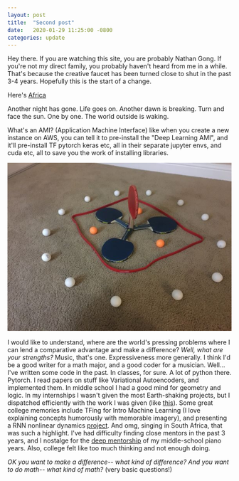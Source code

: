 ```yaml
---
layout: post
title:  "Second post"
date:   2020-01-29 11:25:00 -0800
categories: update
---
```

Hey there. If you are watching this site, you are probably Nathan Gong. If you're not my direct family, you probably haven't heard from me in a while. That's because the creative faucet has been turned close to shut in the past 3-4 years. Hopefully this is the start of a change.

Here's [Africa][africa]

Another night has gone. Life goes on. Another dawn is breaking.
Turn and face the sun. One by one. The world outside is waking.

What's an AMI? (Application Machine Interface) like when you create a new instance on AWS, you can tell it to pre-install the "Deep Learning AMI", and it'll pre-install TF pytorch keras etc, all in their separate jupyter envs, and cuda etc, all to save you the work of installing libraries.

![A ring of white ping pong balls surrounding 3 orange balls and 3 blue paddles in overlapping triangles. In the center, a red paddle facing upward.](/assets/images/pingpong.jpg)

I would like to understand, where are the world's pressing problems where I can lend a comparative advantage and make a difference? _Well, what are your strengths?_ Music, that's one. Expressiveness more generally. I think I'd be a good writer for a math major, and a good coder for a musician. Well... I've written some code in the past. In classes, for sure. A lot of python there. Pytorch. I read papers on stuff like Variational Autoencoders, and implemented them. In middle school I had a good mind for geometry and logic. In my internships I wasn't given the most Earth-shaking projects, but I dispatched efficiently with the work I was given (like [this](https://www.bing.com/search?q=mlb%20strikeouts%20record)). Some great college memories include TFing for Intro Machine Learning (I love explaining concepts humorously with memorable imagery), and presenting a RNN nonlinear dynamics [project](https://docs.google.com/presentation/d/1pHhemuJ0YSrCayP-MFe2DmT4TTEv0fNF6Mqz2EQc7Bg/edit?usp=sharing). And omg, singing in South Africa, that was such a highlight. I've had difficulty finding close mentors in the past 3 years, and I nostalge for the [deep mentorship](https://www.youtube.com/watch?v=GHXIjzBiFFU) of my middle-school piano years. Also, college felt like too much thinking and not enough doing.

_OK you want to make a difference-- what kind of difference? And you want to do math-- what kind of math?_ (very basic questions!)

[africa]: https://lizardpoint.com/geography/africa-quiz.php